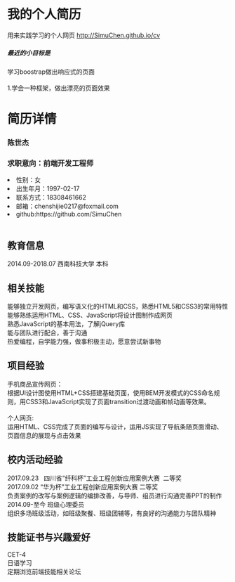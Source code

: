 # 我的个人简历
用来实践学习的个人网页 http://SimuChen.github.io/cv<br>
<h5>最近的小目标是</h5>学习boostrap做出响应式的页面<br/><br/>
1.学会一种框架，做出漂亮的页面效果

# 简历详情
<h3>陈世杰</h3>
<h3>求职意向：前端开发工程师</h3>
<li>性别：女</li>
<li>出生年月：1997-02-17</li>
<li>联系方式：18308461662</li>
<li>邮箱：chenshijie0217@foxmail.com</li>
<li>github:https://github.com/SimuChen</li><br/>

<h2>教育信息</h2>
2014.09-2018.07 西南科技大学 本科<br/>

<h2>相关技能</h2>
能够独立开发网页，编写语义化的HTML和CSS，熟悉HTML5和CSS3的常用特性<br/>
能够熟练运用HTML、CSS、JavaScript将设计图制作成网页<br/>
熟悉JavaScript的基本用法，了解jQuery库<br/>
能与团队进行配合，善于沟通<br/>
热爱编程，自学能力强，做事积极主动，愿意尝试新事物<br/>

<h2>项目经验</h2>
手机商品宣传网页：<br>
根据UI设计图使用HTML+CSS搭建基础页面，使用BEM开发模式的CSS命名规则，用CSS3和JavaScript实现了页面transition过渡动画和帧动画等效果。<br><br>
个人网页:<br/>
运用HTML、CSS完成了页面的编写与设计，运用JS实现了导航条随页面滑动、页面信息的展现与点击效果<br/>

<h2>校内活动经验</h2>
2017.09.23   四川省“纤科杯”工业工程创新应用案例大赛  二等奖<br/>
2017.09.02	“华为杯”工业工程创新应用案例大赛  二等奖<br/>
负责案例的改写与案例逻辑的编排改善，与导师、组员进行沟通完善PPT的制作<br/>
2014.09-至今	班级心理委员<br/>
组织多场班级活动，如班级聚餐、班级团辅等，有良好的沟通能力与团队精神<br/>

<h2>技能证书与兴趣爱好</h2>
CET-4<br/>
日语学习<br/>
定期浏览前端技能相关论坛<br/>
